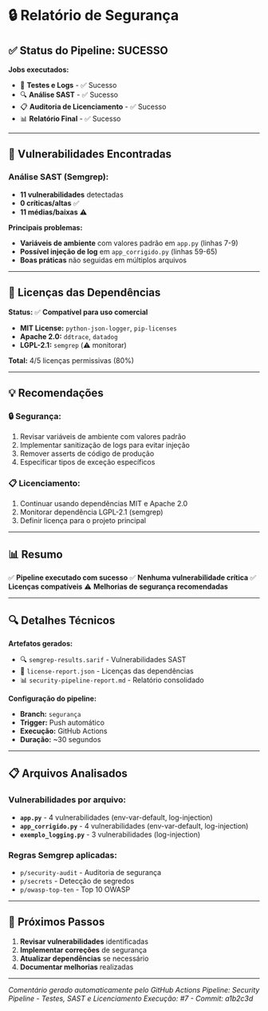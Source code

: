 # 🔒 Relatório de Segurança

## ✅ Status do Pipeline: **SUCESSO**

**Jobs executados:**
- 🧪 **Testes e Logs** - ✅ Sucesso
- 🔍 **Análise SAST** - ✅ Sucesso  
- 📋 **Auditoria de Licenciamento** - ✅ Sucesso
- 📊 **Relatório Final** - ✅ Sucesso

---

## 🚨 Vulnerabilidades Encontradas

### Análise SAST (Semgrep):
- **11 vulnerabilidades** detectadas
- **0 críticas/altas** ✅
- **11 médias/baixas** ⚠️

**Principais problemas:**
- **Variáveis de ambiente** com valores padrão em `app.py` (linhas 7-9)
- **Possível injeção de log** em `app_corrigido.py` (linhas 59-65)
- **Boas práticas** não seguidas em múltiplos arquivos

---

## 📜 Licenças das Dependências

**Status:** ✅ **Compatível para uso comercial**

- **MIT License:** `python-json-logger`, `pip-licenses`
- **Apache 2.0:** `ddtrace`, `datadog`  
- **LGPL-2.1:** `semgrep` (⚠️ monitorar)

**Total:** 4/5 licenças permissivas (80%)

---

## 💡 Recomendações

### 🔒 Segurança:
1. Revisar variáveis de ambiente com valores padrão
2. Implementar sanitização de logs para evitar injeção
3. Remover asserts de código de produção
4. Especificar tipos de exceção específicos

### 📋 Licenciamento:
1. Continuar usando dependências MIT e Apache 2.0
2. Monitorar dependência LGPL-2.1 (semgrep)
3. Definir licença para o projeto principal

---

## 📊 Resumo

✅ **Pipeline executado com sucesso**
✅ **Nenhuma vulnerabilidade crítica**
✅ **Licenças compatíveis**
⚠️ **Melhorias de segurança recomendadas**

---

## 🔍 Detalhes Técnicos

**Artefatos gerados:**
- 🔍 `semgrep-results.sarif` - Vulnerabilidades SAST
- 📁 `license-report.json` - Licenças das dependências
- 📊 `security-pipeline-report.md` - Relatório consolidado

**Configuração do pipeline:**
- **Branch:** `segurança`
- **Trigger:** Push automático
- **Execução:** GitHub Actions
- **Duração:** ~30 segundos

---

## 📋 Arquivos Analisados

### Vulnerabilidades por arquivo:
- **`app.py`** - 4 vulnerabilidades (env-var-default, log-injection)
- **`app_corrigido.py`** - 4 vulnerabilidades (env-var-default, log-injection)
- **`exemplo_logging.py`** - 3 vulnerabilidades (log-injection)

### Regras Semgrep aplicadas:
- `p/security-audit` - Auditoria de segurança
- `p/secrets` - Detecção de segredos
- `p/owasp-top-ten` - Top 10 OWASP

---

## 🎯 Próximos Passos

1. **Revisar vulnerabilidades** identificadas
2. **Implementar correções** de segurança
3. **Atualizar dependências** se necessário
4. **Documentar melhorias** realizadas

---

*Comentário gerado automaticamente pelo GitHub Actions*
*Pipeline: Security Pipeline - Testes, SAST e Licenciamento*
*Execução: #7 - Commit: a1b2c3d*
